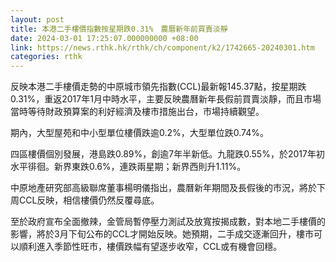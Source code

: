 ```yaml
---
layout: post
title: 本港二手樓價指數按星期跌0.31%　農曆新年前買賣淡靜
date: 2024-03-01 17:25:07.000000000 +08:00
link: https://news.rthk.hk/rthk/ch/component/k2/1742665-20240301.htm
categories: rthk
---
```


反映本港二手樓價走勢的中原城市領先指數(CCL)最新報145.37點，按星期跌0.31%，重返2017年1月中時水平，主要反映農曆新年長假前買賣淡靜，而且市場當時等待財政預算案的利好經濟及樓市措施出台，市場持續觀望。

期內，大型屋苑和中小型單位樓價跌逾0.2%，大型單位跌0.74%。

四區樓價個別發展，港島跌0.89%，創逾7年半新低。九龍跌0.55%，於2017年初水平徘徊。新界東跌0.6%，連跌兩星期；新界西則升1.11%。

中原地產研究部高級聯席董事楊明儀指出，農曆新年期間及長假後的市況，將於下周CCL反映，相信樓價仍然反覆尋底。

至於政府宣布全面撤辣，金管局暫停壓力測試及放寬按揭成數，對本地二手樓價的影響，將於3月下旬公布的CCL才開始反映。她預期，二手成交逐漸回升，樓市可以順利進入季節性旺市，樓價跌幅有望逐步收窄，CCL或有機會回穩。
